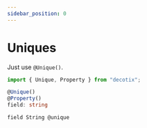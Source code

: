```yaml
---
sidebar_position: 0
---
```


# Uniques

Just use `@Unique()`.

```ts
import { Unique, Property } from "decotix";

@Unique()
@Property()
field: string
```

```prisma title="Prisma output"
field String @unique
```
